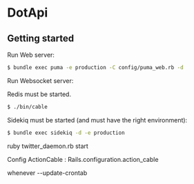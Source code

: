 # DotApi

## Getting started

Run Web server:

```bash
$ bundle exec puma -e production -C config/puma_web.rb -d
```

Run Websocket server:

Redis must be started.

```bash
$ ./bin/cable
```

Sidekiq must be started (and must have the right environment):

```bash
$ bundle exec sidekiq -d -e production
```

ruby twitter_daemon.rb start

Config ActionCable :  Rails.configuration.action_cable


whenever --update-crontab
